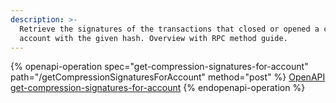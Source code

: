 ```yaml
---
description: >-
  Retrieve the signatures of the transactions that closed or opened a compressed
  account with the given hash. Overview with RPC method guide.
---
```



{% openapi-operation spec="get-compression-signatures-for-account" path="/getCompressionSignaturesForAccount" method="post" %}
[OpenAPI get-compression-signatures-for-account](https://raw.githubusercontent.com/helius-labs/photon/refs/heads/main/src/openapi/specs/getCompressionSignaturesForAccount.yaml)
{% endopenapi-operation %}
